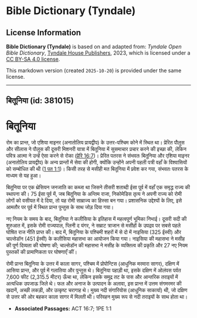# Bible Dictionary (Tyndale)

## License Information

**Bible Dictionary (Tyndale)** is based on and adapted from: _Tyndale Open Bible Dictionary_, [Tyndale House Publishers](https://tyndaleopenresources.com/), 2023, which is licensed under a [CC BY-SA 4.0 license](https://creativecommons.org/licenses/by-sa/4.0/legalcode.en).

This markdown version (created `2025-10-20`) is provided under the same license.



--------------------------------

## बितूनिया (id: 381015)

बितूनिया
========

रोम का प्रान्त, जो एशिया माइनर (अनातोलिय प्रायद्वीप) के उत्तर\-पश्चिम कोने में स्थित था। प्रेरित पौलुस और सीलास ने पौलुस की दूसरी मिशनरी यात्रा में बितूनिया में सुसमाचार प्रचार करने की इच्छा की, लेकिन पवित्र आत्मा ने उन्हें ऐसा करने से रोका ([प्रेरि 16:7](https://ref.ly/Acts16:7))। प्रेरित पतरस ने संभवतः बितूनिया और एशिया माइनर (अनातोलिय प्रायद्वीप) के अन्य प्रान्तों में सेवा की होगी, क्योंकि उन्होंने अपनी पहली पत्री वहाँ के विश्वासियों को सम्बोधित की थी ([1 पत 1:1](https://ref.ly/1Pet1:1))। किसी तरह से मसीही मत बितूनिया में प्रवेश कर गया, संभवतः पतरस के माध्यम से यह हुआ।

बितूनिया पर एक थ्रेसियन जनजाति का कब्जा था जिसने तीसरी शताब्दी ईसा पूर्व में वहाँ एक समृद्ध राज्य की स्थापना की। 75 ईसा पूर्व में, जब बितूनिया के अन्तिम राजा, निकोमेडिस तृत्य ने अपनी राज्य को रोमी लोगों को वसीयत में दे दिया, तो यह रोमी साम्राज्य का हिस्सा बन गया। प्रशासनिक उद्देश्यों के लिए, इसे आमतौर पर पूर्व में स्थित प्रान्त पुन्तुस के साथ जोड़ दिया गया।

नए नियम के समय के बाद, बितूनिया ने कलीसिया के इतिहास में महत्वपूर्ण भूमिका निभाई। दूसरी सदी की शुरुआत में, इसके रोमी राज्यपाल, प्लिनी द यंगर, ने सम्राट त्राजान से मसीहों के उपद्रव पर सबसे पहले घोषित राज नीति प्राप्त की। बाद में, बितूनिया के पश्चिमी शहरों में से दो में नाइसिया (325 ईस्वी) और चाल्सेडॉन (451 ईस्वी) के कलीसिया महासभा का आयोजन किया गया। नाइसिया की महासभा ने मसीह की पूर्ण दिव्यता की घोषणा की; चाल्सेडॉन की महासभा ने मसीह के व्यक्तित्व की प्रकृति और 27 नए नियम पुस्तकों की प्रामाणिकता पर घोषणाएँ कीं।

रोमी प्रान्त बितूनिया के उत्तर में काला सागर, पश्चिम में प्रोपोन्टिस (आधुनिक मरमारा सागर), दक्षिण में आसिया प्रान्त, और पूर्व में गलातिया और पुन्तुस थे। बितूनिया पहाड़ी था, इसके दक्षिण में ओलंपस पर्वत 7,600 फीट (2,315\.5 मीटर) ऊँचा था, लेकिन इसके समुद्र तट के पास और आन्तरिक तराइयों में अत्यधिक उपजाऊ जिले थे। फल और अनाज के उत्पादन के अलावा, इस प्रान्त में उत्तम संगमरमर की खदानें, अच्छी लकड़ी, और उत्कृष्ट चरागाह थे। मुख्य नदी संगारियोस (आधुनिक साकार्या) थी, जो दक्षिण से उत्तर की ओर बहकर काला सागर में मिलती थी। परिवहन मुख्य रूप से नदी तराइयों के साथ होता था।

* **Associated Passages:** ACT 16:7; 1PE 1:1

